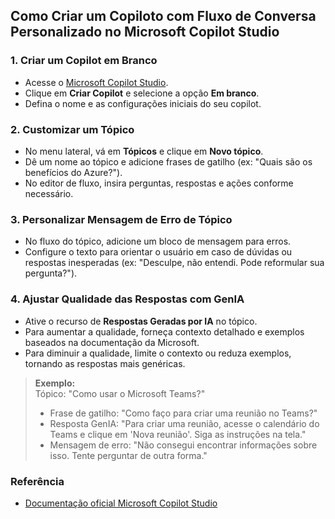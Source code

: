 ## Como Criar um Copiloto com Fluxo de Conversa Personalizado no Microsoft Copilot Studio

### 1. Criar um Copilot em Branco
- Acesse o [Microsoft Copilot Studio](https://copilotstudio.microsoft.com/).
- Clique em **Criar Copilot** e selecione a opção **Em branco**.
- Defina o nome e as configurações iniciais do seu copilot.

### 2. Customizar um Tópico
- No menu lateral, vá em **Tópicos** e clique em **Novo tópico**.
- Dê um nome ao tópico e adicione frases de gatilho (ex: "Quais são os benefícios do Azure?").
- No editor de fluxo, insira perguntas, respostas e ações conforme necessário.

### 3. Personalizar Mensagem de Erro de Tópico
- No fluxo do tópico, adicione um bloco de mensagem para erros.
- Configure o texto para orientar o usuário em caso de dúvidas ou respostas inesperadas (ex: "Desculpe, não entendi. Pode reformular sua pergunta?").

### 4. Ajustar Qualidade das Respostas com GenIA
- Ative o recurso de **Respostas Geradas por IA** no tópico.
- Para aumentar a qualidade, forneça contexto detalhado e exemplos baseados na documentação da Microsoft.
- Para diminuir a qualidade, limite o contexto ou reduza exemplos, tornando as respostas mais genéricas.

> **Exemplo:**  
> Tópico: "Como usar o Microsoft Teams?"  
> - Frase de gatilho: "Como faço para criar uma reunião no Teams?"  
> - Resposta GenIA: "Para criar uma reunião, acesse o calendário do Teams e clique em 'Nova reunião'. Siga as instruções na tela."  
> - Mensagem de erro: "Não consegui encontrar informações sobre isso. Tente perguntar de outra forma."

### Referência
- [Documentação oficial Microsoft Copilot Studio](https://learn.microsoft.com/pt-br/copilot-studio/)

